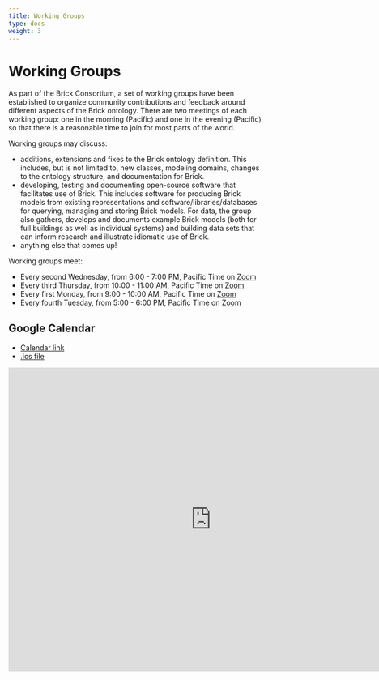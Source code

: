```yaml
---
title: Working Groups
type: docs
weight: 3
---
```


# Working Groups

As part of the Brick Consortium, a set of working groups have been established
to organize community contributions and feedback around different aspects of
the Brick ontology. There are two meetings of each working group: one in the
morning (Pacific) and one in the evening (Pacific) so that there is a
reasonable time to join for most parts of the world.

Working groups may discuss:
- additions, extensions and fixes to the Brick ontology definition. This includes, but is not limited to, new classes, modeling domains, changes to the ontology structure, and documentation for Brick.
- developing, testing and documenting open-source software that facilitates use of Brick.  This includes software for producing Brick models from existing representations and software/libraries/databases for  querying, managing and storing Brick models.  For data, the group also gathers, develops and documents example Brick models (both for full buildings as well as individual systems) and building data sets that can inform research and illustrate idiomatic use of Brick.
- anything else that comes up!

Working groups meet:
- Every second Wednesday, from 6:00 - 7:00 PM, Pacific Time on [Zoom](https://mines.zoom.us/j/96983354945?pwd=cGJ5OWpTRnplandlOFQyd2tKWXB1UT09)
- Every third Thursday, from 10:00 - 11:00 AM, Pacific Time on [Zoom](https://mines.zoom.us/j/96983354945?pwd=cGJ5OWpTRnplandlOFQyd2tKWXB1UT09)
- Every first Monday, from 9:00 - 10:00 AM, Pacific Time on [Zoom](https://mines.zoom.us/j/96983354945?pwd=cGJ5OWpTRnplandlOFQyd2tKWXB1UT09)
- Every fourth Tuesday, from 5:00 - 6:00 PM, Pacific Time on [Zoom](https://mines.zoom.us/j/96983354945?pwd=cGJ5OWpTRnplandlOFQyd2tKWXB1UT09)

## Google Calendar

- [Calendar link](https://calendar.google.com/calendar/embed?src=vrjj76hu51bjue824bdo7ujucg%40group.calendar.google.com)
- [.ics file](https://calendar.google.com/calendar/ical/vrjj76hu51bjue824bdo7ujucg%40group.calendar.google.com/public/basic.ics)

<iframe src="https://calendar.google.com/calendar/embed?src=vrjj76hu51bjue824bdo7ujucg%40group.calendar.google.com" style="border: 0" width="800" height="600" frameborder="0" scrolling="no"></iframe>
